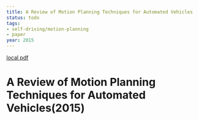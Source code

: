 ```yaml
---
title: A Review of Motion Planning Techniques for Automated Vehicles
status: todo
tags:
- self-driving/motion-planning
- paper
year: 2015
---
```


[local pdf](../../../pdfs/2015-A%20Review%20of%20Motion%20Planning%20Techniques%20for%20Automated%20Vehicles.pdf)

# A Review of Motion Planning Techniques for Automated Vehicles(2015)
